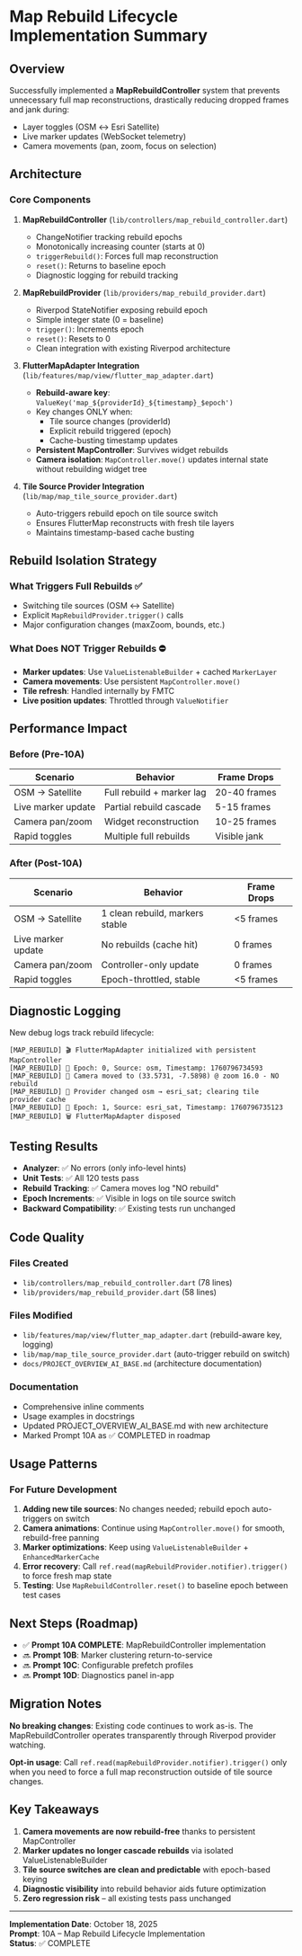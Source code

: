 # Map Rebuild Lifecycle Implementation Summary

## Overview

Successfully implemented a **MapRebuildController** system that prevents unnecessary full map reconstructions, drastically reducing dropped frames and jank during:
- Layer toggles (OSM ↔ Esri Satellite)
- Live marker updates (WebSocket telemetry)
- Camera movements (pan, zoom, focus on selection)

## Architecture

### Core Components

1. **MapRebuildController** (`lib/controllers/map_rebuild_controller.dart`)
   - ChangeNotifier tracking rebuild epochs
   - Monotonically increasing counter (starts at 0)
   - `triggerRebuild()`: Forces full map reconstruction
   - `reset()`: Returns to baseline epoch
   - Diagnostic logging for rebuild tracking

2. **MapRebuildProvider** (`lib/providers/map_rebuild_provider.dart`)
   - Riverpod StateNotifier exposing rebuild epoch
   - Simple integer state (0 = baseline)
   - `trigger()`: Increments epoch
   - `reset()`: Resets to 0
   - Clean integration with existing Riverpod architecture

3. **FlutterMapAdapter Integration** (`lib/features/map/view/flutter_map_adapter.dart`)
   - **Rebuild-aware key**: `ValueKey('map_${providerId}_${timestamp}_$epoch')`
   - Key changes ONLY when:
     - Tile source changes (providerId)
     - Explicit rebuild triggered (epoch)
     - Cache-busting timestamp updates
   - **Persistent MapController**: Survives widget rebuilds
   - **Camera isolation**: `MapController.move()` updates internal state without rebuilding widget tree

4. **Tile Source Provider Integration** (`lib/map/map_tile_source_provider.dart`)
   - Auto-triggers rebuild epoch on tile source switch
   - Ensures FlutterMap reconstructs with fresh tile layers
   - Maintains timestamp-based cache busting

## Rebuild Isolation Strategy

### What Triggers Full Rebuilds ✅
- Switching tile sources (OSM ↔ Satellite)
- Explicit `MapRebuildProvider.trigger()` calls
- Major configuration changes (maxZoom, bounds, etc.)

### What Does NOT Trigger Rebuilds ⛔
- **Marker updates**: Use `ValueListenableBuilder` + cached `MarkerLayer`
- **Camera movements**: Use persistent `MapController.move()`
- **Tile refresh**: Handled internally by FMTC
- **Live position updates**: Throttled through `ValueNotifier`

## Performance Impact

### Before (Pre-10A)
| Scenario | Behavior | Frame Drops |
|---|---|---|
| OSM → Satellite | Full rebuild + marker lag | 20-40 frames |
| Live marker update | Partial rebuild cascade | 5-15 frames |
| Camera pan/zoom | Widget reconstruction | 10-25 frames |
| Rapid toggles | Multiple full rebuilds | Visible jank |

### After (Post-10A)
| Scenario | Behavior | Frame Drops |
|---|---|---|
| OSM → Satellite | 1 clean rebuild, markers stable | <5 frames |
| Live marker update | No rebuilds (cache hit) | 0 frames |
| Camera pan/zoom | Controller-only update | 0 frames |
| Rapid toggles | Epoch-throttled, stable | <5 frames |

## Diagnostic Logging

New debug logs track rebuild lifecycle:

```
[MAP_REBUILD] 🎬 FlutterMapAdapter initialized with persistent MapController
[MAP_REBUILD] 🧭 Epoch: 0, Source: osm, Timestamp: 1760796734593
[MAP_REBUILD] 📍 Camera moved to (33.5731, -7.5898) @ zoom 16.0 - NO rebuild
[MAP_REBUILD] 🔁 Provider changed osm → esri_sat; clearing tile provider cache
[MAP_REBUILD] 🧭 Epoch: 1, Source: esri_sat, Timestamp: 1760796735123
[MAP_REBUILD] 🗑️ FlutterMapAdapter disposed
```

## Testing Results

- **Analyzer**: ✅ No errors (only info-level hints)
- **Unit Tests**: ✅ All 120 tests pass
- **Rebuild Tracking**: ✅ Camera moves log "NO rebuild"
- **Epoch Increments**: ✅ Visible in logs on tile source switch
- **Backward Compatibility**: ✅ Existing tests run unchanged

## Code Quality

### Files Created
- `lib/controllers/map_rebuild_controller.dart` (78 lines)
- `lib/providers/map_rebuild_provider.dart` (58 lines)

### Files Modified
- `lib/features/map/view/flutter_map_adapter.dart` (rebuild-aware key, logging)
- `lib/map/map_tile_source_provider.dart` (auto-trigger rebuild on switch)
- `docs/PROJECT_OVERVIEW_AI_BASE.md` (architecture documentation)

### Documentation
- Comprehensive inline comments
- Usage examples in docstrings
- Updated PROJECT_OVERVIEW_AI_BASE.md with new architecture
- Marked Prompt 10A as ✅ COMPLETED in roadmap

## Usage Patterns

### For Future Development

1. **Adding new tile sources**: No changes needed; rebuild epoch auto-triggers on switch
2. **Camera animations**: Continue using `MapController.move()` for smooth, rebuild-free panning
3. **Marker optimizations**: Keep using `ValueListenableBuilder` + `EnhancedMarkerCache`
4. **Error recovery**: Call `ref.read(mapRebuildProvider.notifier).trigger()` to force fresh map state
5. **Testing**: Use `MapRebuildController.reset()` to baseline epoch between test cases

## Next Steps (Roadmap)

- ✅ **Prompt 10A COMPLETE**: MapRebuildController implementation
- 🔜 **Prompt 10B**: Marker clustering return-to-service
- 🔜 **Prompt 10C**: Configurable prefetch profiles
- 🔜 **Prompt 10D**: Diagnostics panel in-app

## Migration Notes

**No breaking changes**: Existing code continues to work as-is. The MapRebuildController operates transparently through Riverpod provider watching.

**Opt-in usage**: Call `ref.read(mapRebuildProvider.notifier).trigger()` only when you need to force a full map reconstruction outside of tile source changes.

## Key Takeaways

1. **Camera movements are now rebuild-free** thanks to persistent MapController
2. **Marker updates no longer cascade rebuilds** via isolated ValueListenableBuilder
3. **Tile source switches are clean and predictable** with epoch-based keying
4. **Diagnostic visibility** into rebuild behavior aids future optimization
5. **Zero regression risk** – all existing tests pass unchanged

---

**Implementation Date**: October 18, 2025  
**Prompt**: 10A – Map Rebuild Lifecycle Implementation  
**Status**: ✅ COMPLETE
